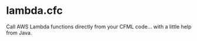 # lambda.cfc
Call AWS Lambda functions directly from your CFML code... with a little help from Java.